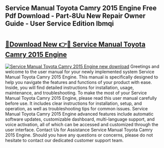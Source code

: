 ## Service Manual Toyota Camry 2015 Engine Free Pdf Download - Part-8Uu New Repair Owner Guide - User Service Edition lbmqi

# <h2><a href="http://bc63506.oget.top/?id=Service+Manual+Toyota+Camry+2015+Engine">🔗Download New 👉🔴 Service Manual Toyota Camry 2015 Engine</a></h2>

[![Service Manual Toyota Camry 2015 Engine new download](https://i.imgur.com/5g1atiW.png)](http://bc63506.oget.top/?id=Service+Manual+Toyota+Camry+2015+Engine)
Greetings and welcome to the user manual for your newly implemented system Service Manual Toyota Camry 2015 Engine. This manual is specifically designed to help you navigate the features and functions of your product with ease. Inside, you will find detailed instructions for installation, usage, maintenance, and troubleshooting. To make the most of your Service Manual Toyota Camry 2015 Engine, please read this user manual carefully before use. It includes clear instructions for installation, setup, and operation, as well as troubleshooting tips for common issues. Service Manual Toyota Camry 2015 Engine advanced features include automatic software updates, customizable dashboard, multi-language support, and voice activation, all of which can be accessed and customized through the user interface. Contact Us for Assistance Service Manual Toyota Camry 2015 Engine. Should you have any questions or concerns, please do not hesitate to contact our dedicated customer support team.
